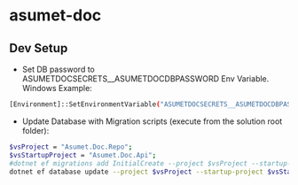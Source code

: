 # asumet-doc

## Dev Setup
* Set DB password to ASUMETDOCSECRETS__ASUMETDOCDBPASSWORD Env Variable. Windows Example:
```bash
[Environment]::SetEnvironmentVariable("ASUMETDOCSECRETS__ASUMETDOCDBPASSWORD", "MyPass", [System.EnvironmentVariableTarget]::User)
```

* Update Database with Migration scripts (execute from the solution root folder):
```bash
$vsProject = "Asumet.Doc.Repo";
$vsStartupProject = "Asumet.Doc.Api";
#dotnet ef migrations add InitialCreate --project $vsProject --startup-project $vsStartupProject;
dotnet ef database update --project $vsProject --startup-project $vsStartupProject;
```
